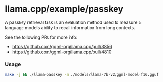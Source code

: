 # llama.cpp/example/passkey

A passkey retrieval task is an evaluation method used to measure a language
models ability to recall information from long contexts.

See the following PRs for more info:

- https://github.com/ggml-org/llama.cpp/pull/3856
- https://github.com/ggml-org/llama.cpp/pull/4810

### Usage

```bash
make -j && ./llama-passkey -m ./models/llama-7b-v2/ggml-model-f16.gguf --junk 250
```

